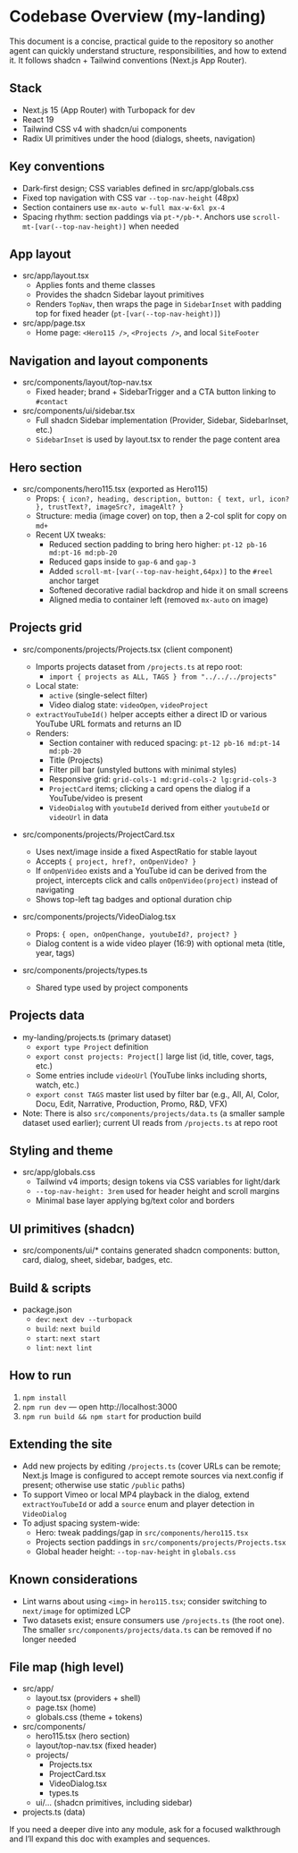 # Codebase Overview (my-landing)

This document is a concise, practical guide to the repository so another agent can quickly understand structure, responsibilities, and how to extend it. It follows shadcn + Tailwind conventions (Next.js App Router).

## Stack
- Next.js 15 (App Router) with Turbopack for dev
- React 19
- Tailwind CSS v4 with shadcn/ui components
- Radix UI primitives under the hood (dialogs, sheets, navigation)

## Key conventions
- Dark-first design; CSS variables defined in src/app/globals.css
- Fixed top navigation with CSS var `--top-nav-height` (48px)
- Section containers use `mx-auto w-full max-w-6xl px-4`
- Spacing rhythm: section paddings via `pt-*/pb-*`. Anchors use `scroll-mt-[var(--top-nav-height)]` when needed

## App layout
- src/app/layout.tsx
  - Applies fonts and theme classes
  - Provides the shadcn Sidebar layout primitives
  - Renders `TopNav`, then wraps the page in `SidebarInset` with padding top for fixed header (`pt-[var(--top-nav-height)]`)
- src/app/page.tsx
  - Home page: `<Hero115 />`, `<Projects />`, and local `SiteFooter`

## Navigation and layout components
- src/components/layout/top-nav.tsx
  - Fixed header; brand + SidebarTrigger and a CTA button linking to `#contact`
- src/components/ui/sidebar.tsx
  - Full shadcn Sidebar implementation (Provider, Sidebar, SidebarInset, etc.)
  - `SidebarInset` is used by layout.tsx to render the page content area

## Hero section
- src/components/hero115.tsx (exported as Hero115)
  - Props: `{ icon?, heading, description, button: { text, url, icon? }, trustText?, imageSrc?, imageAlt? }`
  - Structure: media (image cover) on top, then a 2-col split for copy on `md+`
  - Recent UX tweaks:
    - Reduced section padding to bring hero higher: `pt-12 pb-16 md:pt-16 md:pb-20`
    - Reduced gaps inside to `gap-6` and `gap-3`
    - Added `scroll-mt-[var(--top-nav-height,64px)]` to the `#reel` anchor target
    - Softened decorative radial backdrop and hide it on small screens
    - Aligned media to container left (removed `mx-auto` on image)

## Projects grid
- src/components/projects/Projects.tsx (client component)
  - Imports projects dataset from `/projects.ts` at repo root:
    - `import { projects as ALL, TAGS } from "../../../projects"`
  - Local state:
    - `active` (single-select filter)
    - Video dialog state: `videoOpen`, `videoProject`
  - `extractYouTubeId()` helper accepts either a direct ID or various YouTube URL formats and returns an ID
  - Renders:
    - Section container with reduced spacing: `pt-12 pb-16 md:pt-14 md:pb-20`
    - Title (Projects)
    - Filter pill bar (unstyled buttons with minimal styles)
    - Responsive grid: `grid-cols-1 md:grid-cols-2 lg:grid-cols-3`
    - `ProjectCard` items; clicking a card opens the dialog if a YouTube/video is present
    - `VideoDialog` with `youtubeId` derived from either `youtubeId` or `videoUrl` in data

- src/components/projects/ProjectCard.tsx
  - Uses next/image inside a fixed AspectRatio for stable layout
  - Accepts `{ project, href?, onOpenVideo? }`
  - If `onOpenVideo` exists and a YouTube id can be derived from the project, intercepts click and calls `onOpenVideo(project)` instead of navigating
  - Shows top-left tag badges and optional duration chip

- src/components/projects/VideoDialog.tsx
  - Props: `{ open, onOpenChange, youtubeId?, project? }`
  - Dialog content is a wide video player (16:9) with optional meta (title, year, tags)

- src/components/projects/types.ts
  - Shared type used by project components

## Projects data
- my-landing/projects.ts (primary dataset)
  - `export type Project` definition
  - `export const projects: Project[]` large list (id, title, cover, tags, etc.)
  - Some entries include `videoUrl` (YouTube links including shorts, watch, etc.)
  - `export const TAGS` master list used by filter bar (e.g., All, AI, Color, Docu, Edit, Narrative, Production, Promo, R&D, VFX)
- Note: There is also `src/components/projects/data.ts` (a smaller sample dataset used earlier); current UI reads from `/projects.ts` at repo root

## Styling and theme
- src/app/globals.css
  - Tailwind v4 imports; design tokens via CSS variables for light/dark
  - `--top-nav-height: 3rem` used for header height and scroll margins
  - Minimal base layer applying bg/text color and borders

## UI primitives (shadcn)
- src/components/ui/* contains generated shadcn components: button, card, dialog, sheet, sidebar, badges, etc.

## Build & scripts
- package.json
  - `dev`: `next dev --turbopack`
  - `build`: `next build`
  - `start`: `next start`
  - `lint`: `next lint`

## How to run
1. `npm install`
2. `npm run dev` — open http://localhost:3000
3. `npm run build && npm start` for production build

## Extending the site
- Add new projects by editing `/projects.ts` (cover URLs can be remote; Next.js Image is configured to accept remote sources via next.config if present; otherwise use static `/public` paths)
- To support Vimeo or local MP4 playback in the dialog, extend `extractYouTubeId` or add a `source` enum and player detection in `VideoDialog`
- To adjust spacing system-wide:
  - Hero: tweak paddings/gap in `src/components/hero115.tsx`
  - Projects section paddings in `src/components/projects/Projects.tsx`
  - Global header height: `--top-nav-height` in `globals.css`

## Known considerations
- Lint warns about using `<img>` in `hero115.tsx`; consider switching to `next/image` for optimized LCP
- Two datasets exist; ensure consumers use `/projects.ts` (the root one). The smaller `src/components/projects/data.ts` can be removed if no longer needed

## File map (high level)
- src/app/
  - layout.tsx (providers + shell)
  - page.tsx (home)
  - globals.css (theme + tokens)
- src/components/
  - hero115.tsx (hero section)
  - layout/top-nav.tsx (fixed header)
  - projects/
    - Projects.tsx
    - ProjectCard.tsx
    - VideoDialog.tsx
    - types.ts
  - ui/… (shadcn primitives, including sidebar)
- projects.ts (data)

If you need a deeper dive into any module, ask for a focused walkthrough and I’ll expand this doc with examples and sequences.

